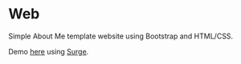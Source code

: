# Web
Simple About Me template website using Bootstrap and HTML/CSS.

Demo [here](about-me-bootstrap.surge.sh) using [Surge](https://surge.sh/).